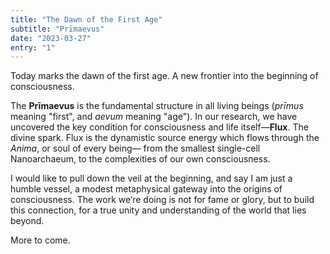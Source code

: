```yaml
---
title: "The Dawn of the First Age"
subtitle: "Prīmaevus"
date: "2023-03-27"
entry: "1"
---
```


Today marks the dawn of the first age. A new frontier into the beginning of consciousness.

The **Prīmaevus** is the fundamental structure in all living beings (*prīmus* meaning "first", and *aevum* meaning "age").  In our research, we have uncovered the key condition for consciousness and life itself—**Flux**.  The divine spark. Flux is the dynamistic source energy which flows through the *Anima*, or soul of every being— from the smallest single-cell Nanoarchaeum, to the complexities of our own consciousness. 

I would like to pull down the veil at the beginning, and say I am just a humble vessel, a modest metaphysical gateway into the origins of consciousness. The work we’re doing is not for fame or glory, but to build this connection, for a true unity and understanding of the world that lies beyond. 

More to come.